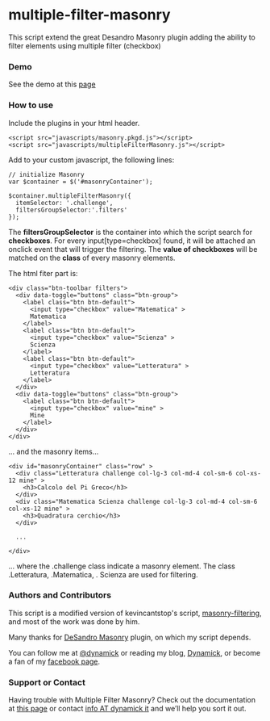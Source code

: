 multiple-filter-masonry
=======================

This script extend the great Desandro Masonry plugin adding the ability to filter elements using multiple filter (checkbox)

### Demo

See the demo at this [page](http://dynamick.github.io/multiple-filter-masonry/)

### How to use

Include the plugins in your html header.

    <script src="javascripts/masonry.pkgd.js"></script>
    <script src="javascripts/multipleFilterMasonry.js"></script>

Add to your custom javascript, the following lines:

    // initialize Masonry
    var $container = $('#masonryContainer');

    $container.multipleFilterMasonry({
      itemSelector: '.challenge',
      filtersGroupSelector:'.filters'
    });

The **filtersGroupSelector** is the container into which the script search for **checkboxes**. For every input[type=checkbox] found, it will be attached an onclick event that will trigger the filtering. The **value of checkboxes** will be matched on the **class** of every masonry elements.

The html fiter part is:

    <div class="btn-toolbar filters">
      <div data-toggle="buttons" class="btn-group">
        <label class="btn btn-default">
          <input type="checkbox" value="Matematica" >
          Matematica
        </label>
        <label class="btn btn-default">
          <input type="checkbox" value="Scienza" >
          Scienza
        </label>
        <label class="btn btn-default">
          <input type="checkbox" value="Letteratura" >
          Letteratura
        </label>
      </div>
      <div data-toggle="buttons" class="btn-group">
        <label class="btn btn-default">
          <input type="checkbox" value="mine" >
          Mine
        </label>
      </div>
    </div>

... and the masonry items...

    <div id="masonryContainer" class="row" >
      <div class="Letteratura challenge col-lg-3 col-md-4 col-sm-6 col-xs-12 mine" >
        <h3>Calcolo del Pi Greco</h3>
      </div>
      <div class="Matematica Scienza challenge col-lg-3 col-md-4 col-sm-6 col-xs-12 mine" >
        <h3>Quadratura cerchio</h3>
      </div>

      ...

    </div>

... where the .challenge class indicate a masonry element. The class .Letteratura, .Matematica, .
Scienza are used for filtering.

### Authors and Contributors

This script is a modified version of kevincantstop's script, [masonry-filtering](https://github.com/kevincantstop/masonry-filtering), and most of the work was done by him.

Many thanks for [DeSandro Masonry](http://masonry.desandro.com/) plugin, on which my script depends.

You can follow me at [@dynamick](https://twitter.com/dynamick) or reading my blog, [Dynamick](http://www.dynamick.it), or become a fan of my [facebook page](http://www.facebook.com/dynamick.it).

### Support or Contact

Having trouble with Multiple Filter Masonry? Check out the documentation at [this page](http://dynamick.github.io/multiple-filter-masonry/) or contact [info AT dynamick it](mailto:info@dynamick.it) and we’ll help you sort it out.


